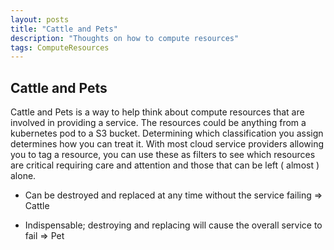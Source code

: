 ```yaml
---
layout: posts
title: "Cattle and Pets"
description: "Thoughts on how to compute resources"
tags: ComputeResources
---
```



## Cattle and Pets 

Cattle and Pets is a way to help think about compute resources that are involved in providing a service.  The resources could be anything from a kubernetes pod to a S3 bucket.  Determining which classification you assign determines how you can treat it.  With most cloud service providers allowing you to tag a resource, you can use these as filters to see which resources are critical requiring care and attention and those that can be left ( almost ) alone.


* Can be destroyed and replaced at any time without the service failing => Cattle


* Indispensable; destroying and replacing will cause the overall service to fail => Pet


